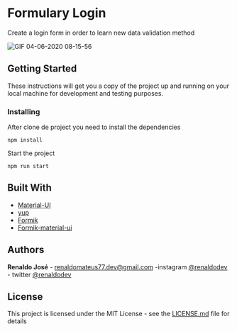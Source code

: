 # Formulary Login

Create a login form in order to learn new data validation method

![GIF 04-06-2020 08-15-56](https://user-images.githubusercontent.com/48330827/83727456-ff517b00-a63c-11ea-90fe-6195a53ecc3c.gif)

## Getting Started

These instructions will get you a copy of the project up and running on your local machine for development and testing purposes.


### Installing

After clone de project you need to install the dependencies

```
npm install 
```
Start the project
```
npm run start
```
## Built With

* [Material-UI](http://https://material-ui.com/) 
* [yup](https://github.com/jquense/yup)
* [Formik](https://jaredpalmer.com/formik/)
* [Formik-material-ui](https://stackworx.github.io/formik-material-ui/)


## Authors

**Renaldo José** - renaldomateus77.dev@gmail.com -instagram [@renaldodev](https://www.instagram.com/renaldo.rj) - twitter [@renaldodev](https://twitter.com/renaldodev)


## License

This project is licensed under the MIT License - see the [LICENSE.md](LICENSE.md) file for details
